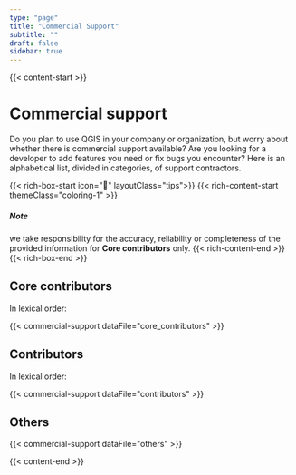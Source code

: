 ```yaml
---
type: "page"
title: "Commercial Support"
subtitle: ""
draft: false
sidebar: true
---
```


{{< content-start  >}}

# Commercial support

Do you plan to use QGIS in your company or organization, but worry about whether there is commercial support available? Are you looking for a developer to add features you need or fix bugs you encounter? Here is an alphabetical list, divided in categories, of support contractors.

{{< rich-box-start icon="🦸" layoutClass="tips">}}
{{< rich-content-start themeClass="coloring-1" >}}
##### Note
we take responsibility for the accuracy, reliability or completeness of the provided information for **Core contributors** only.
{{< rich-content-end >}}
{{< rich-box-end >}}


## Core contributors

In lexical order:

{{< commercial-support dataFile="core_contributors" >}}

## Contributors

In lexical order:

{{< commercial-support dataFile="contributors" >}}

## Others

{{< commercial-support dataFile="others" >}}

{{< content-end >}}
